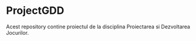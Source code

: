 # ProjectGDD
Acest repository contine proiectul de la disciplina Proiectarea si Dezvoltarea Jocurilor.
